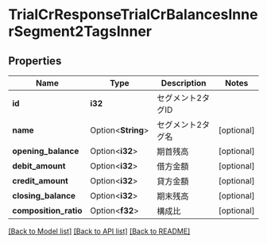# TrialCrResponseTrialCrBalancesInnerSegment2TagsInner

## Properties

Name | Type | Description | Notes
------------ | ------------- | ------------- | -------------
**id** | **i32** | セグメント2タグID | 
**name** | Option<**String**> | セグメント2タグ名 | [optional]
**opening_balance** | Option<**i32**> | 期首残高 | [optional]
**debit_amount** | Option<**i32**> | 借方金額 | [optional]
**credit_amount** | Option<**i32**> | 貸方金額 | [optional]
**closing_balance** | Option<**i32**> | 期末残高 | [optional]
**composition_ratio** | Option<**f32**> | 構成比 | [optional]

[[Back to Model list]](../README.md#documentation-for-models) [[Back to API list]](../README.md#documentation-for-api-endpoints) [[Back to README]](../README.md)


